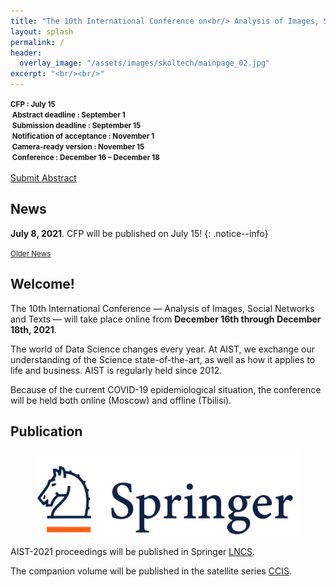 ```yaml
---
title: "The 10th International Conference on<br/> Analysis of Images, Social Networks and Texts"
layout: splash
permalink: /
header:
  overlay_image: "/assets/images/skoltech/mainpage_02.jpg"
excerpt: "<br/><br/>"
---
```

<div class="text-center">
    <span style="font-weight: bold; font-size: smaller;">
    CFP : July 15<br/>&nbsp;Abstract deadline : September 1<br/>&nbsp;Submission deadline : September 15<br/>&nbsp;Notification of acceptance : November 1<br/>&nbsp;Camera-ready version : November 15<br/>&nbsp;Conference : December 16 &ndash; December 18</span>
    <br/><br/>       
    <a href="https://easychair.org/conferences/?conf=aist20211" target="_blank" class="btn btn--primary">Submit Abstract</a>
</div>

<h2>News</h2>

**July 8, 2021**. CFP will be published on July 15!
{: .notice--info}

<div class="text-center">
    <a href="/archive/" style="font-size: smaller; font-decoration: italic;">Older News</a>
</div>

<h2>Welcome!</h2>

The 10th International Conference — Analysis of Images, Social Networks and Texts — will take place online from <b>December 16th through December 18th, 2021</b>.

The world of Data Science changes every year. At AIST, we exchange our understanding of the Science state-of-the-art, as well as how it applies to life and business. AIST is regularly held since 2012.

Because of the current COVID-19 epidemiological situation, the conference will be held both online (Moscow) and offline (Tbilisi).

<h2>Publication</h2>

<figure>
  <a href="https://www.springer.com"><img src="/assets/images/springer.png"></a>
</figure>


AIST-2021 proceedings will be published in Springer <a href="https://www.springer.com/series/558">LNCS</a>.

The companion volume will be published in the satellite series [CCIS](https://www.springer.com/series/7899).

<!-- ВК9173 -->
